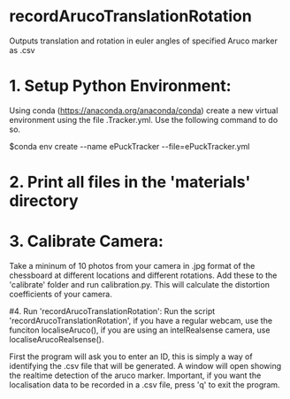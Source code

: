 # recordArucoTranslationRotation
Outputs translation and rotation in euler angles of specified Aruco marker as .csv

# 1. Setup Python Environment:
Using conda (https://anaconda.org/anaconda/conda) create a new virtual environment using the file .Tracker.yml. Use the following command to do so.

$conda env create --name ePuckTracker --file=ePuckTracker.yml

# 2. Print all files in the 'materials' directory

# 3. Calibrate Camera:
Take a mininum of 10 photos from your camera in .jpg format of the chessboard at different locations and different rotations.
Add these to the 'calibrate' folder and run calibration.py. This will calculate the distortion coefficients of your camera.

#4. Run 'recordArucoTranslationRotation':
Run the script 'recordArucoTranslationRotation', if you have a regular webcam, use the funciton localiseAruco(), if you are using an intelRealsense camera, use localiseArucoRealsense().

First the program will ask you to enter an ID, this is simply a way of identifying the .csv file that will be generated. 
A window will open showing the realtime detection of the aruco marker.
Important, if you want the localisation data to be recorded in a .csv file, press 'q' to exit the program. 

